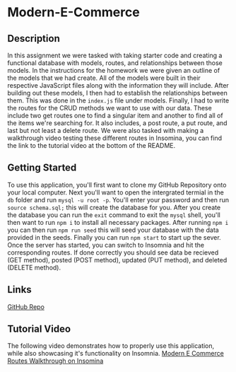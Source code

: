 # Modern-E-Commerce

## Description
In this assignment we were tasked with taking starter code and creating a functional database with models, routes, and relationships between those models. In the instructions for the homework we were given an outline of the models that we had create. All of the models were built in their respective JavaScript files along with the information they will include. After building out these models, I then had to establish the relationships between them. This was done in the `index.js` file under models. Finally, I had to write the routes for the CRUD methods we want to use with our data. These include two get routes one to find a singular item and another to find all of the items we're searching for. It also includes, a post route, a put route, and last but not least a delete route. We were also tasked with making a walkthrough video testing these different routes in Insomina, you can find the link to the tutorial video at the bottom of the README.

## Getting Started
To use this application, you'll first want to clone my GitHub Repository onto your local computer. Next you'll want to open the intergrated termial in the `db` folder and run `mysql -u root -p`. You'll enter your password and then run `source schema.sql;` this will create the database for you. After you create the database you can run the `exit` command to exit the `mysql` shell, you'll then want to run `npm i` to install all necessary packages. After running `npm i` you can then run `npm run seed` this will seed your database with the data provided in the seeds. Finally you can run `npm start` to start up the sever. Once the server has started, you can switch to Insomnia and hit the corresponding routes. If done correctly you should see data be recieved (GET method), posted (POST method), updated (PUT method), and deleted (DELETE method).


## Links 
[GitHub Repo](https://github.com/JLopez1227/modern-e-commerce)

## Tutorial Video
The following video demonstrates how to properly use this application, while also showcasing it's functionality on Insomnia. 
[Modern E Commerce Routes Walkthrough on Insomina](https://drive.google.com/file/d/1LKJyMdBHFuSZCPcAZRuX4DrD0er3m74d/view)